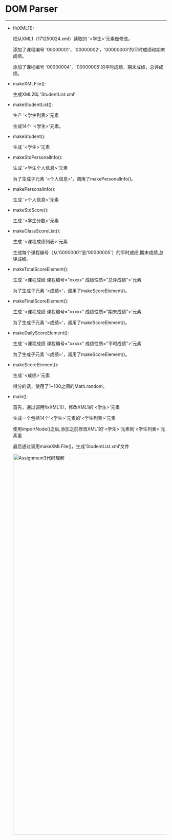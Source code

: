 # DOM Parser

---


- fixXML1():

    把从XML1（171250024.xml）读取的 '<学生>'元素做修改。
    
    添加了课程编号 '00000001'，'00000002'，'00000003'的平时成绩和期末成绩。
    
    添加了课程编号 '00000004'，'00000005'的平时成绩，期末成绩，总评成绩。

- makeXMLFile():

    生成XML2叫 'StudentList.xml'

- makeStudentList():

    生产 '<学生列表>'元素
    
    生成14个 '<学生>'元素。

- makeStudent():

    生成 '<学生>'元素

- makeStdPersonalInfo():

    生成 '<学生个人信息>'元素
    
    为了生成子元素 '<个人信息>'，调用了makePersonalInfo()。

- makePersonalInfo():

    生成 '<个人信息>'元素

- makeStdScore():

    生成 '<学生分数>'元素

- makeClassScoreList():

    生成 '<课程成绩列表>'元素
    
    生成每个课程编号（从'00000001'到'00000005'）的平时成绩,期末成绩,总评成绩。

- makeTotalScoreElement():

    生成 '<课程成绩 课程编号="xxxxx" 成绩性质="总评成绩">'元素
    
    为了生成子元素 '<成绩>'，调用了makeScoreElement()。

- makeFinalScoreElement():

    生成 '<课程成绩 课程编号="xxxxx" 成绩性质="期末成绩">'元素
    
    为了生成子元素 '<成绩>'，调用了makeScoreElement()。

- makeDailyScoreElement():

    生成 '<课程成绩 课程编号="xxxxx" 成绩性质="平时成绩">'元素
    
    为了生成子元素 '<成绩>'，调用了makeScoreElement()。

- makeScoreElement():

    生成 '<成绩>'元素
    
    得分的话，使用了1~100之间的Math.random。

- main():

    首先，通过调用fixXML1()，修改XML1的'<学生>'元素
    
    生成一个包括14个'<学生>'元素的'<学生列表>'元素
    
    使用importNode()之后,添加之前修改XML1的'<学生>'元素到'<学生列表>'元素里
    
    最后通过调用makeXMLFile()，生成'StudentList.xml'文件
    
    
    
    <img width="1184" alt="Assignment3代码理解" src="https://user-images.githubusercontent.com/44460142/79767002-b3d05f80-8363-11ea-836d-7fef7d84e62a.png">
